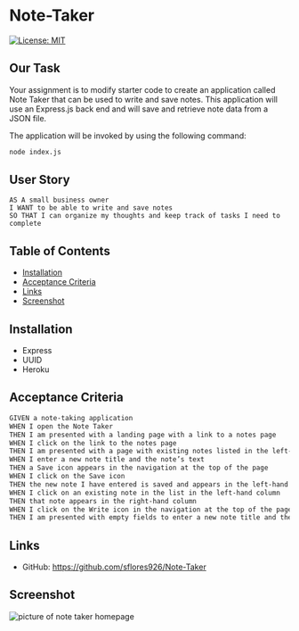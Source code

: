 # Note-Taker

[![License: MIT](https://img.shields.io/badge/License-MIT-blue.svg)](https://opensource.org/licenses/MIT)

## Our Task
Your assignment is to modify starter code to create an application called Note Taker that can be used to write and save notes. This application will use an Express.js back end and will save and retrieve note data from a JSON file.


The application will be invoked by using the following command:

```bash
node index.js
```

## User Story

```
AS A small business owner
I WANT to be able to write and save notes
SO THAT I can organize my thoughts and keep track of tasks I need to complete
```

## Table of Contents

  - [Installation](#installation)
  - [Acceptance Criteria](#acceptance-criteria)
  - [Links](#links)
  - [Screenshot](#screenshot)

## Installation

* Express 
* UUID
* Heroku


## Acceptance Criteria

```md
GIVEN a note-taking application
WHEN I open the Note Taker
THEN I am presented with a landing page with a link to a notes page
WHEN I click on the link to the notes page
THEN I am presented with a page with existing notes listed in the left-hand column, plus empty fields to enter a new note title and the note’s text in the right-hand column
WHEN I enter a new note title and the note’s text
THEN a Save icon appears in the navigation at the top of the page
WHEN I click on the Save icon
THEN the new note I have entered is saved and appears in the left-hand column with the other existing notes
WHEN I click on an existing note in the list in the left-hand column
THEN that note appears in the right-hand column
WHEN I click on the Write icon in the navigation at the top of the page
THEN I am presented with empty fields to enter a new note title and the note’s text in the right-hand column
```

## Links

* GitHub: https://github.com/sflores926/Note-Taker


## Screenshot

![picture of note taker homepage]()